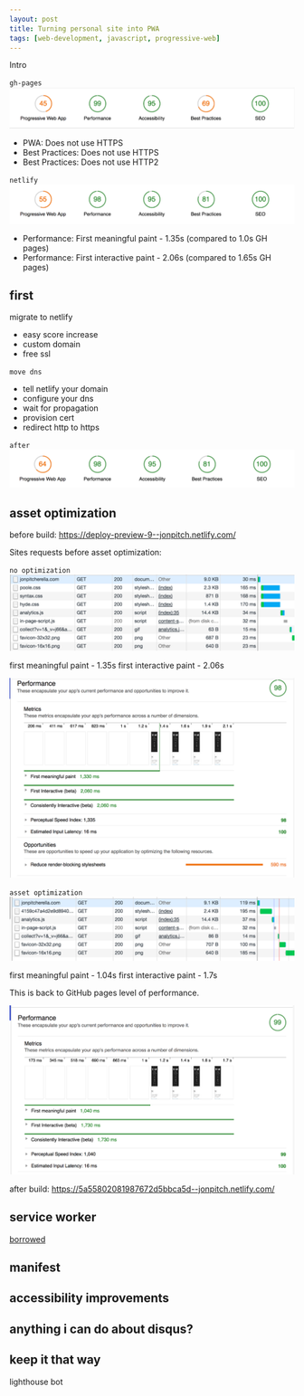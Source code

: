 ```yaml
---
layout: post
title: Turning personal site into PWA
tags: [web-development, javascript, progressive-web]
---
```


Intro
<!--more-->

`gh-pages`
![GitHub Pages](/public/img/posts/20180109/github-pages-lighthouse.png "GitHub Pages - Lighthouse")

- PWA: Does not use HTTPS
- Best Practices: Does not use HTTPS
- Best Practices: Does not use HTTP2

`netlify`
![Netlify](/public/img/posts/20180109/netlify-lighthouse.png "Netlify - Lighthouse")

- Performance: First meaningful paint - 1.35s (compared to 1.0s GH pages)
- Performance: First interactive paint - 2.06s (compared to 1.65s GH pages)

## first
migrate to netlify
- easy score increase
- custom domain
- free ssl

`move dns`
- tell netlify your domain
- configure your dns
- wait for propagation
- provision cert
- redirect http to https

`after`
![Hosted with Netlify](/public/img/posts/20180109/netlify-hosted-lighthouse.png "Hosted Netlify - Lighthouse")

## asset optimization
before build: https://deploy-preview-9--jonpitch.netlify.com/

Sites requests before asset optimization:

`no optimization`
![No asset optimization](/public/img/posts/20180109/no-asset-optimization.png "No asset optimization")

first meaningful paint - 1.35s
first interactive paint - 2.06s

![performance lighthouse - no asset optimization](/public/img/posts/20180109/no-asset-optimization-lighthouse.png "performance lighthouse - no asset optimization")

`asset optimization`
![with asset optimization](/public/img/posts/20180109/asset-optimization.png "With asset optimization")

first meaningful paint - 1.04s
first interactive paint - 1.7s

This is back to GitHub pages level of performance.

![performance lighthouse - asset optimization](/public/img/posts/20180109/asset-optimization-lighthouse.png "performance lighthouse - asset optimization")

after build: https://5a55802081987672d5bbca5d--jonpitch.netlify.com/

## service worker

[borrowed](https://jamesiv.es/jekyll/amp/2017/05/09/serviceworkers-with-jekyll.html)

## manifest

## accessibility improvements

## anything i can do about disqus?

## keep it that way
lighthouse bot